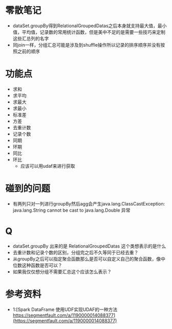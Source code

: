 # 零散笔记
+ dataSet.groupBy得到RelationalGroupedDatas之后本身就支持最大值，最小值，平均值，记录数的常用统计函数，但是美中不足的是需要一些技巧来定制这些汇总列的名字
+ 同join一样，分组汇总可能是涉及到shuffle操作所以记录的排序顺序并没有按照之前的顺序

# 功能点
+ 求和
+ 求平均
+ 求最大
+ 求最小
+ 标准差
+ 方差
+ 去重计数
+ 记录个数
+ 同期
+ 环期
+ 同比
+ 环比
    + 应该可以用udaf来进行获取

# 碰到的问题
+ 有两列只对一列进行groupBy然后agg会产生java.lang.ClassCastException: java.lang.String cannot be cast to java.lang.Double 异常

# Q
+ dataSet.groupBy 出来的是 RelationalGroupedDatas 这个类想表示的是什么
+ 去重计数和记录个数的区别，分组完之后不久等同于已经去重？
+ 从groupBy之后可以指定聚合函数那么是否可以自定义自己的聚合函数，像中位数这种函数是否可以？
+ 如果我仅仅想分组不需要汇总这个应该怎么表示？

# 参考资料
+ 1:[Spark DataFrame 使用UDF实现UDAF的一种方法 https://segmentfault.com/a/1190000014088377](https://segmentfault.com/a/1190000014088377)